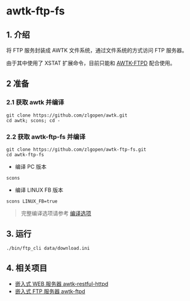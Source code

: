 # awtk-ftp-fs

## 1. 介绍

将 FTP 服务封装成 AWTK 文件系统，通过文件系统的方式访问 FTP 服务器。

由于其中使用了 XSTAT 扩展命令，目前只能和 [AWTK-FTPD](https://github.com/zlgopen/awtk-ftpd.git) 配合使用。

## 2 准备

### 2.1 获取 awtk 并编译

```
git clone https://github.com/zlgopen/awtk.git
cd awtk; scons; cd -
```

### 2.2 获取 awtk-ftp-fs 并编译

```
git clone https://github.com/zlgopen/awtk-ftp-fs.git
cd awtk-ftp-fs
```

* 编译 PC 版本

```
scons
```

* 编译 LINUX FB 版本

```
scons LINUX_FB=true
```

> 完整编译选项请参考 [编译选项](https://github.com/zlgopen/awtk-widget-generator/blob/master/docs/build_options.md)

## 3. 运行

```
./bin/ftp_cli data/download.ini
```

## 4. 相关项目

* [嵌入式 WEB 服务器 awtk-restful-httpd](https://github.com/zlgopen/awtk-restful-httpd)
* [嵌入式 FTP 服务器 awtk-ftpd](https://github.com/zlgopen/awtk-ftpd)


